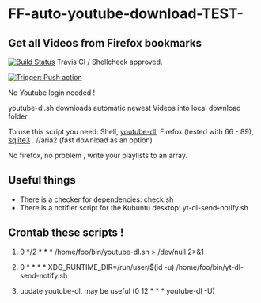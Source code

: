 

# FF-auto-youtube-download-TEST-
## Get all Videos from Firefox bookmarks
[![Build Status](https://travis-ci.org/dewomser/FF-auto-youtube-download-.svg?branch=master)](https://travis-ci.org/dewomser/FF-auto-youtube-download-) Travis CI / Shellcheck approved.

[![Trigger: Push action](https://github.com/dewomser/FF-auto-youtube-download-/actions/workflows/blank.yml/badge.svg?branch=master)](https://github.com/dewomser/FF-auto-youtube-download-/actions/workflows/blank.yml)


No Youtube login needed !

youtube-dl.sh downloads automatic newest Videos into local download folder.

To use this script you need: Shell, [youtube-dl](https://youtube-dl.org/), Firefox (tested with 66 - 89), [sqlite3](https://www.sqlite.org/index.html) . //aria2 (fast download as an option)

No firefox, no problem , write your playlists to an array.
## Useful things
* There is a checker for dependencies: check.sh
* There is a notifier script for the Kubuntu desktop: yt-dl-send-notify.sh
## Crontab these scripts  !
1. 0 */2 * * * /home/foo/bin/youtube-dl.sh > /dev/null 2>&1

2. 0 *  * * *  XDG_RUNTIME_DIR=/run/user/$(id -u) /home/foo/bin/yt-dl-send-notify.sh

3. update youtube-dl, may be useful (0 12 * * * youtube-dl -U)

